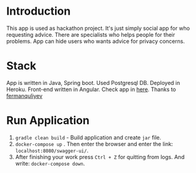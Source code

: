 # Introduction

This app is used as hackathon project. It's just simply social app for who requesting advice. There are specialists who helps people for their problems. App can hide users who wants advice for privacy concerns.

# Stack 
App is written in Java, Spring boot. Used Postgresql DB. 
Deployed in Heroku.
Front-end written in Angular. Check app in [here](https://github.com/fermanquliyev/adviceMe). Thanks to [fermanquliyev](https://github.com/fermanquliyev)

# Run Application
1. `gradle clean build` - Build application and create `jar` file.
2. `docker-compose up` . Then enter the browser and enter the link: `localhost:8080/swagger-ui/`.
3. After finishing your work press `Ctrl + Z` for quitting from logs. And write: `docker-compose down`.
